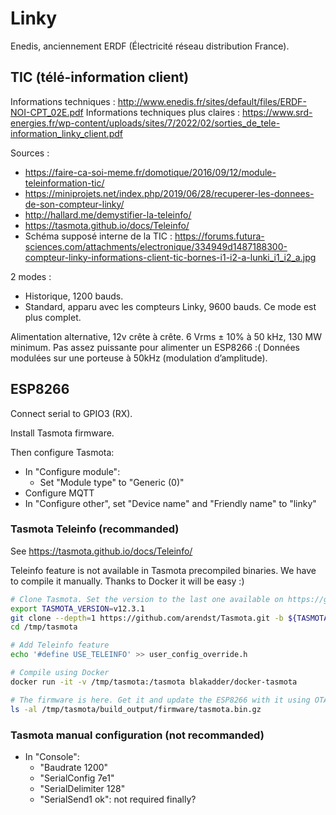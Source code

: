 # Linky

Enedis, anciennement ERDF (Électricité réseau distribution France).


## TIC (télé-information client)

Informations techniques : http://www.enedis.fr/sites/default/files/ERDF-NOI-CPT_02E.pdf
Informations techniques plus claires : https://www.srd-energies.fr/wp-content/uploads/sites/7/2022/02/sorties_de_tele-information_linky_client.pdf

Sources :
- https://faire-ca-soi-meme.fr/domotique/2016/09/12/module-teleinformation-tic/
- https://miniprojets.net/index.php/2019/06/28/recuperer-les-donnees-de-son-compteur-linky/
- http://hallard.me/demystifier-la-teleinfo/
- https://tasmota.github.io/docs/Teleinfo/
- Schéma supposé interne de la TIC : https://forums.futura-sciences.com/attachments/electronique/334949d1487188300-compteur-linky-informations-client-tic-bornes-i1-i2-a-lunki_i1_i2_a.jpg

2 modes :
- Historique, 1200 bauds.
- Standard, apparu avec les compteurs Linky, 9600 bauds. Ce mode est plus complet.

Alimentation alternative, 12v crête à crête. 6 Vrms ± 10% à 50 kHz, 130 MW minimum. Pas assez puissante pour alimenter un ESP8266 :(
Données modulées sur une porteuse à 50kHz (modulation d’amplitude).


## ESP8266

Connect serial to GPIO3 (RX).

Install Tasmota firmware.

Then configure Tasmota:
- In "Configure module":
  - Set "Module type" to "Generic (0)"
- Configure MQTT
- In "Configure other", set "Device name" and "Friendly name" to "linky"


### Tasmota Teleinfo (recommanded)

See https://tasmota.github.io/docs/Teleinfo/

Teleinfo feature is not available in Tasmota precompiled binaries.
We have to compile it manually. Thanks to Docker it will be easy :)

```bash
# Clone Tasmota. Set the version to the last one available on https://github.com/arendst/Tasmota/releases
export TASMOTA_VERSION=v12.3.1
git clone --depth=1 https://github.com/arendst/Tasmota.git -b ${TASMOTA_VERSION} /tmp/tasmota
cd /tmp/tasmota

# Add Teleinfo feature
echo '#define USE_TELEINFO' >> user_config_override.h

# Compile using Docker
docker run -it -v /tmp/tasmota:/tasmota blakadder/docker-tasmota

# The firmware is here. Get it and update the ESP8266 with it using OTA (connect to the web interface, the "Firmware Upgrade" and put the firmware file).
ls -al /tmp/tasmota/build_output/firmware/tasmota.bin.gz
```


### Tasmota manual configuration (not recommanded)

- In "Console":
  - "Baudrate 1200"
  - "SerialConfig 7e1"
  - "SerialDelimiter 128"
  - "SerialSend1 ok": not required finally?
